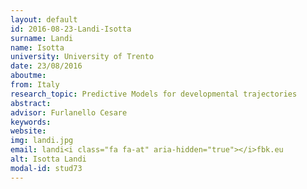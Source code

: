 ```yaml
---
layout: default 
id: 2016-08-23-Landi-Isotta
surname: Landi
name: Isotta
university: University of Trento
date: 23/08/2016
aboutme: 
from: Italy
research_topic: Predictive Models for developmental trajectories
abstract: 
advisor: Furlanello Cesare
keywords: 
website: 
img: landi.jpg
email: landi<i class="fa fa-at" aria-hidden="true"></i>fbk.eu
alt: Isotta Landi
modal-id: stud73
---
```

